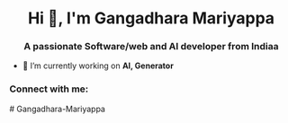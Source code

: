 <h1 align="center">Hi 👋, I'm Gangadhara Mariyappa</h1>
<h3 align="center">A passionate Software/web and AI developer from Indiaa</h3>

- 🔭 I’m currently working on **AI, Generator**

<h3 align="left">Connect with me:</h3>
<p align="left">
</p>
# Gangadhara-Mariyappa
